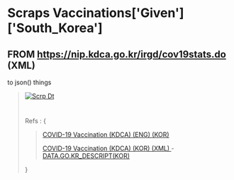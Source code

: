 # Scraps Vaccinations['Given']['South_Korea']
## FROM https://nip.kdca.go.kr/irgd/cov19stats.do (XML)
to json() things
> [![Scrp Dt](https://github.com/TaYaKi71751/gh-action-data-scraping/actions/workflows/scrp.yml/badge.svg)](https://github.com/TaYaKi71751/gh-action-data-scraping/actions/workflows/scrp.yml)
> #
> Refs : { 
>>  
>> [COVID-19 Vaccination (KDCA) (ENG) ](https://ncv.kdca.go.kr/eng/) [(KOR)](https://ncv.kdca.go.kr/)
>>
>> [COVID-19 Vaccination (KDCA) (KOR) (XML) ](https://nip.kdca.go.kr/irgd/cov19stats.do?list=all) - [DATA.GO.KR_DESCRIPT(KOR)](https://www.data.go.kr/data/15078166/openapi.do)
>> 
> }
